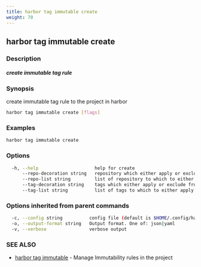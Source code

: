 ```yaml
---
title: harbor tag immutable create
weight: 70
---
```

## harbor tag immutable create

### Description

##### create immutable tag rule

### Synopsis

create immutable tag rule to the project in harbor

```sh
harbor tag immutable create [flags]
```

### Examples

```sh
harbor tag immutable create
```

### Options

```sh
  -h, --help                     help for create
      --repo-decoration string   repository which either apply or exclude from the rule
      --repo-list string         list of repository to which to either apply or exclude from the rule
      --tag-decoration string    tags which either apply or exclude from the rule
      --tag-list string          list of tags to which to either apply or exclude from the rule
```

### Options inherited from parent commands

```sh
  -c, --config string          config file (default is $HOME/.config/harbor-cli/config.yaml)
  -o, --output-format string   Output format. One of: json|yaml
  -v, --verbose                verbose output
```

### SEE ALSO

* [harbor tag immutable](harbor-tag-immutable.md)	 - Manage Immutability rules in the project

